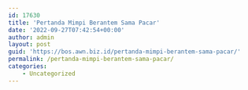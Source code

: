 ```yaml
---
id: 17630
title: 'Pertanda Mimpi Berantem Sama Pacar'
date: '2022-09-27T07:42:54+00:00'
author: admin
layout: post
guid: 'https://bos.awn.biz.id/pertanda-mimpi-berantem-sama-pacar/'
permalink: /pertanda-mimpi-berantem-sama-pacar/
categories:
    - Uncategorized
---
```


